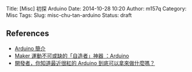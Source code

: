 Title: [Misc] 初探 Arduino
Date: 2014-10-28 10:20
Author: m157q
Category: Misc
Tags: 
Slug: misc-chu-tan-arduino
Status: draft

## References  
+ [Arduino 簡介](http://yehnan.blogspot.tw/2012/02/arduino.html)  
+ [Maker 運動不可或缺的「自造者」神器 ：Arduino](http://buzzorange.com/techorange/2014/02/14/what-is-arduino/)  
+ [開發者，你知道最近很紅的 Arduino 到底可以拿來做什麼嗎？](http://buzzorange.com/techorange/2013/12/02/1sheeld-a-super-clever-all-purpose-arduino-shield-goes-up-on-kickstarter-and-immediately-breaks-its-goal/)  
